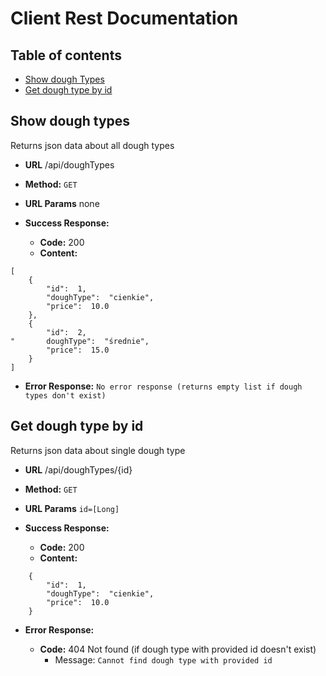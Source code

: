 
# Client Rest Documentation

## Table of contents
* [Show dough Types](#show-dough-types)
* [Get dough type by id](#get-dough-type-by-id)
## Show dough types

  Returns json data about all dough types

* **URL**
  /api/doughTypes
* **Method:**
  `GET`
*  **URL Params**
none

* **Success Response:**

  * **Code:** 200 
  * **Content:** 
``` 
[
	{
		"id":  1,
		"doughType":  "cienkie",
		"price":  10.0
	},
	{
		"id":  2,
"	 	doughType":  "średnie",
		"price":  15.0
	}
]	
 ```  
* **Error Response:**
```No error response (returns empty list if dough types don't exist)```

## Get dough type by id

  Returns json data about single dough type

* **URL**
  /api/doughTypes/{id}
* **Method:**
  `GET`
*  **URL Params**
	  `id=[Long]`

* **Success Response:**

  * **Code:** 200 
  * **Content:** 
``` 
	{
		"id":  1,
		"doughType":  "cienkie",
		"price":  10.0
	}
 ```  
* **Error Response:**

  * **Code:** 404 Not found (if dough type with provided id doesn't exist)
    * Message: ```Cannot find dough type with provided id ``` 